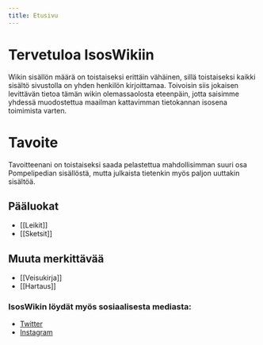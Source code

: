 ```yaml
---
title: Etusivu
---
```


# Tervetuloa IsosWikiin
Wikin sisällön määrä on toistaiseksi erittäin vähäinen, sillä toistaiseksi kaikki sisältö sivustolla on yhden henkilön kirjoittamaa. Toivoisin siis jokaisen levittävän tietoa tämän wikin olemassaolosta eteenpäin, jotta saisimme yhdessä muodostettua maailman kattavimman tietokannan isosena toimimista varten.

# Tavoite
Tavoitteenani on toistaiseksi saada pelastettua mahdollisimman suuri osa Pompelipedian sisällöstä, mutta julkaista tietenkin myös paljon uuttakin sisältöä.

## Pääluokat
* [[Leikit]]
* [[Sketsit]]

## Muuta merkittävää
- [[Veisukirja]]
- [[Hartaus]]


### IsosWikin löydät myös sosiaalisesta mediasta:
- [Twitter](https://twitter.com/isoswiki)
- [Instagram](https://www.instagram.com/isoswiki/)